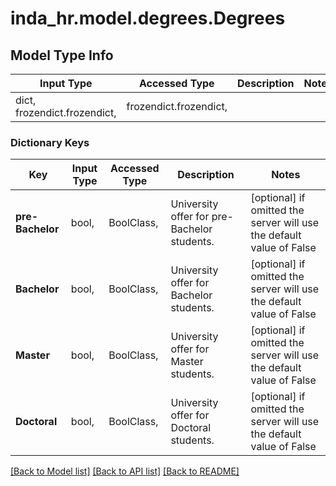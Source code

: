 # inda_hr.model.degrees.Degrees

## Model Type Info
Input Type | Accessed Type | Description | Notes
------------ | ------------- | ------------- | -------------
dict, frozendict.frozendict,  | frozendict.frozendict,  |  | 

### Dictionary Keys
Key | Input Type | Accessed Type | Description | Notes
------------ | ------------- | ------------- | ------------- | -------------
**pre-Bachelor** | bool,  | BoolClass,  | University offer for pre-Bachelor students. | [optional] if omitted the server will use the default value of False
**Bachelor** | bool,  | BoolClass,  | University offer for Bachelor students. | [optional] if omitted the server will use the default value of False
**Master** | bool,  | BoolClass,  | University offer for Master students. | [optional] if omitted the server will use the default value of False
**Doctoral** | bool,  | BoolClass,  | University offer for Doctoral students. | [optional] if omitted the server will use the default value of False

[[Back to Model list]](../../README.md#documentation-for-models) [[Back to API list]](../../README.md#documentation-for-api-endpoints) [[Back to README]](../../README.md)

